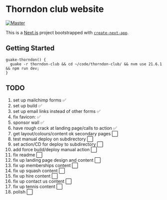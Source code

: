 # Thorndon club website

[![Master](https://github.com/JaronSteenson/thorndon-club/actions/workflows/action.yml/badge.svg?branch=master)](https://github.com/JaronSteenson/thorndon-club/actions/workflows/action.yml)

This is a [Next.js](https://nextjs.org/) project bootstrapped with [`create-next-app`](https://github.com/vercel/next.js/tree/canary/packages/create-next-app).

## Getting Started

```shell
guake-thorndon() {
  guake -r thorndon-club && cd ~/code/thorndon-club/ && nvm use 21.6.1 && npm run dev;
}
```

## TODO

1. set up mailchimp forms ✅
2. set up build ✅
3. set up email links instead of other forms ✅
4. fix favicon: ✅
5. sponsor wall ✅
6. have rough crack at landing page/calls to action ✅
7. get layout/colours/content ok secondary pages ⬜
8. test manual deploy on subdirectory ⬜
9. set action/CD for deploy to subdirectory ⬜
10. add force build/deploy manual action ⬜
11. fix readme ⬜
12. fix up landing page design and content ⬜
13. fix up memberships content ⬜
14. fix up squash content ⬜
15. fix up hire content ⬜
16. fix up contact us content ⬜
17. fix up tennis content ⬜
18. polish ⬜
